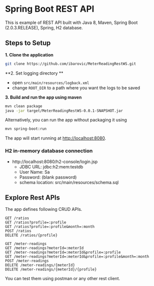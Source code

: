# Spring Boot REST API

This is example of REST API built with Java 8, Maven, Spring Boot (2.0.3.RELEASE), Spring, H2 database.


## Steps to Setup

**1. Clone the application**

```bash
git clone https://github.com/ibarovic/MeterReadingRestWS.git
```

**2. Set logging directory ** 

- open `src/main/resources/logback.xml`
- change `ROOT_DIR` to a path where you want the logs to be saved

**3. Build and run the app using maven**

```bash
mvn clean package
java -jar target/MeterReadingRestWS-0.0.1-SNAPSHOT.jar
```

Alternatively, you can run the app without packaging it using

```bash
mvn spring-boot:run
```

The app will start running at <http://localhost:8080>.

### H2 in-memory database connection

- http://localhost:8080/h2-console/login.jsp
  - JDBC URL: jdbc:h2:mem:testdb
  - User Name: Sa
  - Password: (blank password)
  - schema location: src/main/resources/schema.sql
  
## Explore Rest APIs

The app defines following CRUD APIs.

    GET /ratios
    GET /ratios?profile=:profile
    GET /ratios?profile=:profile&month=:month
    POST /ratios
    DELETE /ratios/{profile}
    
    GET /meter-readings
    GET /meter-readings?meterId=:meterId
    GET /meter-readings?meterId=:meterId&profile=:profile
    GET /meter-readings?meterId=:meterId&profile=:profile&month=:month
    POST /meter-readings
    DELETE /meter-readings/{meterId}
    DELETE /meter-readings/{meterId}/{profile}

You can test them using postman or any other rest client.
